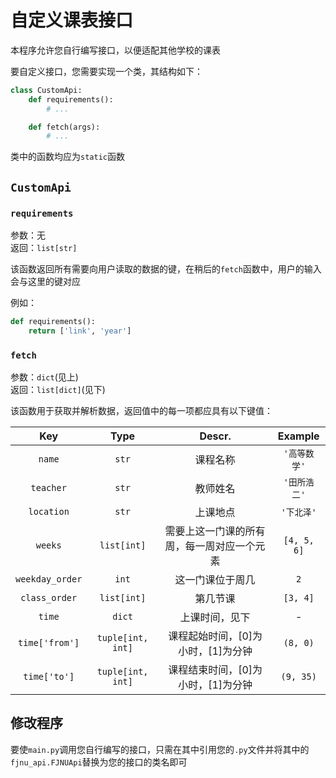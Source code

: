 # 自定义课表接口

本程序允许您自行编写接口，以便适配其他学校的课表

要自定义接口，您需要实现一个类，其结构如下：  

```py
class CustomApi:
    def requirements():
        # ...

    def fetch(args):
        # ...
```

类中的函数均应为`static`函数

## `CustomApi`

### `requirements`

参数：无  
返回：`list[str]`

该函数返回所有需要向用户读取的数据的键，在稍后的`fetch`函数中，用户的输入会与这里的键对应  

例如：  

```py
def requirements():
    return ['link', 'year']
```

### `fetch`

参数：`dict`(见上)  
返回：`list[dict]`(见下)

该函数用于获取并解析数据，返回值中的每一项都应具有以下键值：

| Key | Type | Descr. | Example |
| :-: | :-: | :-: | :-: |
| `name` | `str` | 课程名称 | `'高等数学'` |
| `teacher` | `str` | 教师姓名 | `'田所浩二'` |
| `location` | `str` | 上课地点 | `'下北泽'` |
| `weeks` | `list[int]` | 需要上这一门课的所有周，每一周对应一个元素 | `[4, 5, 6]` |
| `weekday_order` | `int` | 这一门课位于周几 | `2` |
| `class_order` | `list[int]` | 第几节课 | `[3, 4]` |
| `time` | `dict` | 上课时间，见下 | - |
| `time['from']` | `tuple[int, int]` | 课程起始时间，\[0\]为小时，\[1\]为分钟 | `(8, 0)` |
| `time['to']` | `tuple[int, int]` | 课程结束时间，\[0\]为小时，\[1\]为分钟 | `(9, 35)` |

## 修改程序

要使`main.py`调用您自行编写的接口，只需在其中引用您的`.py`文件并将其中的`fjnu_api.FJNUApi`替换为您的接口的类名即可